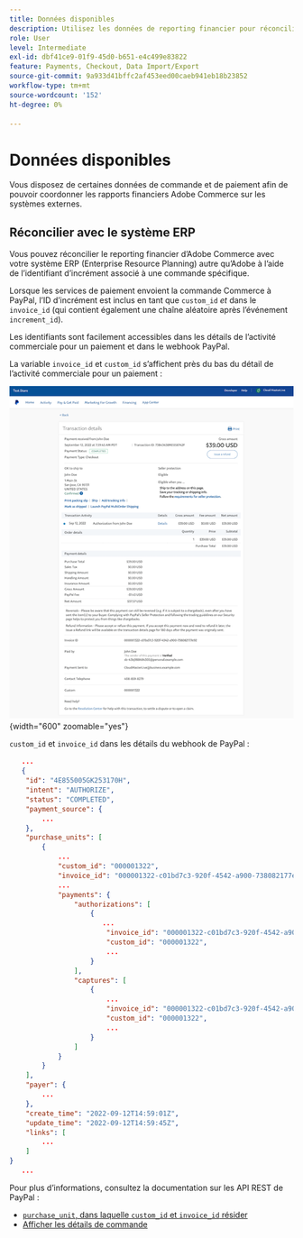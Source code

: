 ```yaml
---
title: Données disponibles
description: Utilisez les données de reporting financier pour réconcilier les rapports avec les systèmes autres que Commerce.
role: User
level: Intermediate
exl-id: dbf41ce9-01f9-45d0-b651-e4c499e83822
feature: Payments, Checkout, Data Import/Export
source-git-commit: 9a933d41bffc2af453eed00caeb941eb18b23852
workflow-type: tm+mt
source-wordcount: '152'
ht-degree: 0%

---
```


# Données disponibles

Vous disposez de certaines données de commande et de paiement afin de pouvoir coordonner les rapports financiers Adobe Commerce sur les systèmes externes.

## Réconcilier avec le système ERP

Vous pouvez réconcilier le reporting financier d’Adobe Commerce avec votre système ERP (Enterprise Resource Planning) autre qu’Adobe à l’aide de l’identifiant d’incrément associé à une commande spécifique.

Lorsque les services de paiement envoient la commande Commerce à PayPal, l’ID d’incrément est inclus en tant que `custom_id` _et_ dans le `invoice_id` (qui contient également une chaîne aléatoire après l’événement `increment_id`).

Les identifiants sont facilement accessibles dans les détails de l’activité commerciale pour un paiement et dans le webhook PayPal.

La variable `invoice_id` et `custom_id` s’affichent près du bas du détail de l’activité commerciale pour un paiement :

![`custom_id` dans le détail de l’activité commerciale](assets/merchant-activity-ids.png){width="600" zoomable="yes"}

`custom_id` et `invoice_id` dans les détails du webhook de PayPal :

```json
   ...
   {
    "id": "4E855005GK253170H",
    "intent": "AUTHORIZE",
    "status": "COMPLETED",
    "payment_source": {
        ...
    },
    "purchase_units": [
        {
            ...
            "custom_id": "000001322",
            "invoice_id": "000001322-c01bd7c3-920f-4542-a900-738082177e92",
            ...
            "payments": {
                "authorizations": [
                    {
                       ...
                        "invoice_id": "000001322-c01bd7c3-920f-4542-a900-738082177e92",
                        "custom_id": "000001322",
                        ...
                    }
                ],
                "captures": [
                    {
                        ...
                        "invoice_id": "000001322-c01bd7c3-920f-4542-a900-738082177e92",
                        "custom_id": "000001322",
                        ...
                    }
                ]
            }
        }
    ],
    "payer": {
        ...
    },
    "create_time": "2022-09-12T14:59:01Z",
    "update_time": "2022-09-12T14:59:45Z",
    "links": [
        ...
    ]
}
   ...
```

Pour plus d’informations, consultez la documentation sur les API REST de PayPal :

* [`purchase_unit`, dans laquelle `custom_id` et `invoice_id` résider](https://developer.paypal.com/docs/api/orders/v2/#definition-purchase_unit)
* [Afficher les détails de commande](https://developer.paypal.com/docs/api/orders/v2/#orders_get)
